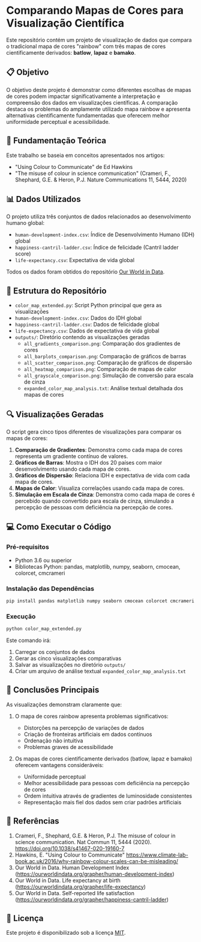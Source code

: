 # Comparando Mapas de Cores para Visualização Científica

Este repositório contém um projeto de visualização de dados que compara o tradicional mapa de cores "rainbow" com três mapas de cores cientificamente derivados: **batlow**, **lapaz** e **bamako**.

## 📋 Objetivo

O objetivo deste projeto é demonstrar como diferentes escolhas de mapas de cores podem impactar significativamente a interpretação e compreensão dos dados em visualizações científicas. A comparação destaca os problemas do amplamente utilizado mapa rainbow e apresenta alternativas cientificamente fundamentadas que oferecem melhor uniformidade perceptual e acessibilidade.

## 🧪 Fundamentação Teórica

Este trabalho se baseia em conceitos apresentados nos artigos:

- "Using Colour to Communicate" de Ed Hawkins
- "The misuse of colour in science communication" (Crameri, F., Shephard, G.E. & Heron, P.J. Nature Communications 11, 5444, 2020)

## 📊 Dados Utilizados

O projeto utiliza três conjuntos de dados relacionados ao desenvolvimento humano global:

- `human-development-index.csv`: Índice de Desenvolvimento Humano (IDH) global
- `happiness-cantril-ladder.csv`: Índice de felicidade (Cantril ladder score)
- `life-expectancy.csv`: Expectativa de vida global

Todos os dados foram obtidos do repositório [Our World in Data](https://ourworldindata.org/).

## 📁 Estrutura do Repositório

- `color_map_extended.py`: Script Python principal que gera as visualizações
- `human-development-index.csv`: Dados do IDH global
- `happiness-cantril-ladder.csv`: Dados de felicidade global
- `life-expectancy.csv`: Dados de expectativa de vida global
- `outputs/`: Diretório contendo as visualizações geradas
  - `all_gradients_comparison.png`: Comparação dos gradientes de cores
  - `all_barplots_comparison.png`: Comparação de gráficos de barras
  - `all_scatter_comparison.png`: Comparação de gráficos de dispersão
  - `all_heatmap_comparison.png`: Comparação de mapas de calor
  - `all_grayscale_comparison.png`: Simulação de conversão para escala de cinza
  - `expanded_color_map_analysis.txt`: Análise textual detalhada dos mapas de cores

## 🔍 Visualizações Geradas

O script gera cinco tipos diferentes de visualizações para comparar os mapas de cores:

1. **Comparação de Gradientes**: Demonstra como cada mapa de cores representa um gradiente contínuo de valores.
2. **Gráficos de Barras**: Mostra o IDH dos 20 países com maior desenvolvimento usando cada mapa de cores.
3. **Gráficos de Dispersão**: Relaciona IDH e expectativa de vida com cada mapa de cores.
4. **Mapas de Calor**: Visualiza correlações usando cada mapa de cores.
5. **Simulação em Escala de Cinza**: Demonstra como cada mapa de cores é percebido quando convertido para escala de cinza, simulando a percepção de pessoas com deficiência na percepção de cores.

## 💻 Como Executar o Código

### Pré-requisitos

- Python 3.6 ou superior
- Bibliotecas Python: pandas, matplotlib, numpy, seaborn, cmocean, colorcet, cmcrameri

### Instalação das Dependências

```bash
pip install pandas matplotlib numpy seaborn cmocean colorcet cmcrameri
```

### Execução

```bash
python color_map_extended.py
```

Este comando irá:

1. Carregar os conjuntos de dados
2. Gerar as cinco visualizações comparativas
3. Salvar as visualizações no diretório `outputs/`
4. Criar um arquivo de análise textual `expanded_color_map_analysis.txt`

## 📝 Conclusões Principais

As visualizações demonstram claramente que:

1. O mapa de cores rainbow apresenta problemas significativos:

   - Distorções na percepção de variações de dados
   - Criação de fronteiras artificiais em dados contínuos
   - Ordenação não intuitiva
   - Problemas graves de acessibilidade
2. Os mapas de cores cientificamente derivados (batlow, lapaz e bamako) oferecem vantagens consideráveis:

   - Uniformidade perceptual
   - Melhor acessibilidade para pessoas com deficiência na percepção de cores
   - Ordem intuitiva através de gradientes de luminosidade consistentes
   - Representação mais fiel dos dados sem criar padrões artificiais

## 🔗 Referências

1. Crameri, F., Shephard, G.E. & Heron, P.J. The misuse of colour in science communication. Nat Commun 11, 5444 (2020). https://doi.org/10.1038/s41467-020-19160-7
2. Hawkins, E. "Using Colour to Communicate" https://www.climate-lab-book.ac.uk/2016/why-rainbow-colour-scales-can-be-misleading/
3. Our World in Data. Human Development Index (https://ourworldindata.org/grapher/human-development-index)
4. Our World in Data. Life expectancy at birth (https://ourworldindata.org/grapher/life-expectancy)
5. Our World in Data. Self-reported life satisfaction (https://ourworldindata.org/grapher/happiness-cantril-ladder)

## 📄 Licença

Este projeto é disponibilizado sob a licença [MIT](LICENSE). 
